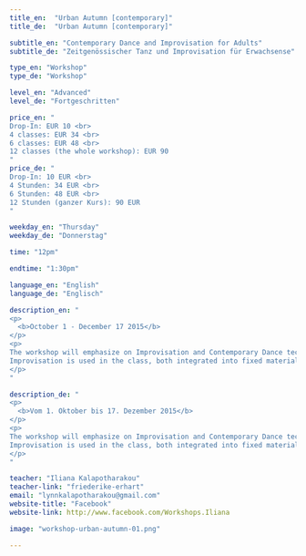 ```yaml
---
title_en:  "Urban Autumn [contemporary]"
title_de:  "Urban Autumn [contemporary]"

subtitle_en: "Contemporary Dance and Improvisation for Adults"
subtitle_de: "Zeitgenössischer Tanz und Improvisation für Erwachsense"

type_en: "Workshop"
type_de: "Workshop"

level_en: "Advanced"
level_de: "Fortgeschritten"

price_en: "
Drop-In: EUR 10 <br>
4 classes: EUR 34 <br>
6 classes: EUR 48 <br>
12 classes (the whole workshop): EUR 90
"
price_de: "
Drop-In: 10 EUR <br>
4 Stunden: 34 EUR <br>
6 Stunden: 48 EUR <br>
12 Stunden (ganzer Kurs): 90 EUR
"

weekday_en: "Thursday"
weekday_de: "Donnerstag"

time: "12pm"

endtime: "1:30pm"

language_en: "English"
language_de: "Englisch"

description_en: "
<p>
  <b>October 1 - December 17 2015</b>
</p>
<p>
The workshop will emphasize on Improvisation and Contemporary Dance technique build-up, while inviting the physical joy of organic movement. The technical part focuses on floor work practice, understanding the relation to the floor. Using the flow of the movement to understand the paths followed in space and in the body, we will also explore different movement qualities and dynamics.<br>
Improvisation is used in the class, both integrated into fixed material and separately. To wake up our receiving antennas, our tools of movement, of expression and body awareness. Improvising our warm up & warming up our Improvisation.
</p>
"

description_de: "
<p>
  <b>Vom 1. Oktober bis 17. Dezember 2015</b>
</p>
<p>
The workshop will emphasize on Improvisation and Contemporary Dance technique build-up, while inviting the physical joy of organic movement. The technical part focuses on floor work practice, understanding the relation to the floor. Using the flow of the movement to understand the paths followed in space and in the body, we will also explore different movement qualities and dynamics.<br>
Improvisation is used in the class, both integrated into fixed material and separately. To wake up our receiving antennas, our tools of movement, of expression and body awareness. Improvising our warm up & warming up our Improvisation.
</p>
"

teacher: "Iliana Kalapotharakou"
teacher-link: "friederike-erhart"
email: "lynnkalapotharakou@gmail.com"
website-title: "Facebook"
website-link: http://www.facebook.com/Workshops.Iliana

image: "workshop-urban-autumn-01.png"

---
```







